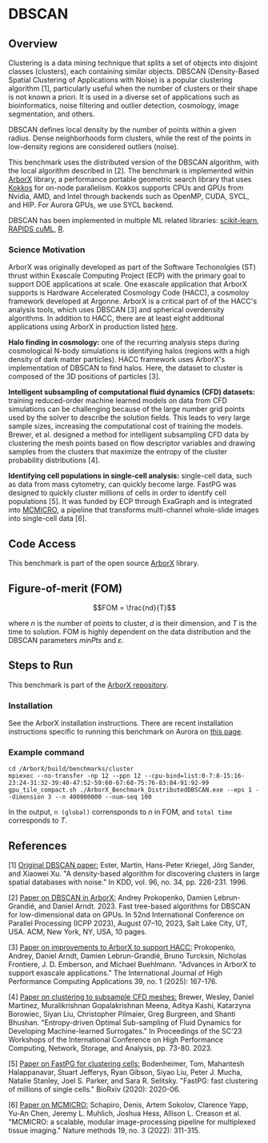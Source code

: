 # DBSCAN

## Overview
Clustering is a data mining technique that splits a set of objects into disjoint
classes (clusters), each containing similar objects. DBSCAN (Density-Based
Spatial Clustering of Applications with Noise) is a popular clustering algorithm
[1], particularly useful when the number of clusters or their shape is not known a
priori. It is used in a diverse set of applications such as bioinformatics,
noise filtering and outlier detection, cosmology, image segmentation, and
others.

DBSCAN defines local density by the number of points within a given radius.
Dense neighborhoods form clusters, while the rest of the points in low-density
regions are considered outliers (noise).

This benchmark uses the distributed version of the DBSCAN algorithm, with the
local algorithm described in [2]. The benchmark is implemented within
[ArborX](https://github.com/arborx/ArborX) library, a performance portable
geometric search library that uses [Kokkos](https://kokkos.org) for on-node
parallelism. Kokkos supports CPUs and GPUs from Nvidia, AMD, and Intel through
backends such as OpenMP, CUDA, SYCL, and HIP. For Aurora GPUs, we use SYCL backend.

DBSCAN has been implemented in multiple ML related libraries: [scikit-learn](https://scikit-learn.org/stable/modules/generated/sklearn.cluster.DBSCAN.html),
[RAPIDS cuML](https://docs.rapids.ai/api/cuml/stable/api/#dbscan), [R](https://cran.r-project.org/web/packages/dbscan/index.html).

### Science Motivation
ArborX was originally developed as part of the Software Techonolgies (ST) thrust
within Exascale Computing Project (ECP) with the primary goal to support DOE
applications at scale. One exascale application that ArborX supports is Hardware
Accelerated Cosmology Code (HACC), a cosmoloy framework developed at Argonne.
ArborX is a critical part of of the HACC's analysis tools, which uses DBSCAN [3]
and spherical overdensity algorithms.
In addition to HACC, there are at least eight additional applications using ArborX in
production listed [here](https://github.com/arborx/ArborX/wiki/AppsUsingArborx).

**Halo finding in cosmology:** one of the recurring analysis steps during
cosmological N-body simulations is identifying halos (regions with a high
density of dark matter particles). HACC framework uses ArborX's implementation
of DBSCAN to find halos. Here, the dataset to cluster is composed of the 3D
positions of particles [3].

**Intelligent subsampling of computational fluid dynamics (CFD) datasets:** training
reduced-order machine learned models on data from CFD simulations can be
challenging because of the large number grid points used by the solver to
describe the solution fields. This leads to very large sample sizes, increasing
the computational cost of training the models. Brewer, et al. designed a method
for intelligent subsampling CFD data by clustering the mesh points based on flow
descriptor variables and drawing samples from the clusters that maximize the
entropy of the cluster probability distributions [4].

**Identifying cell populations in single-cell analysis:** single-cell data, such as
data from mass cytometry, can quickly become large. FastPG was designed to
quickly cluster millions of cells in order to identify cell populations [5]. It
was funded by ECP through ExaGraph and is integrated into
[MCMICRO](https://mcmicro.org/), a pipeline that transforms multi-channel
whole-slide images into single-cell data [6].


## Code Access
This benchmark is part of the open source
[ArborX](https://github.com/arborx/ArborX) library.

## Figure-of-merit (FOM)
 ```math
 FOM = \frac{nd}{T}
```
where $n$ is the number of points to cluster, $d$ is their dimension, and $T$
is the time to solution. FOM is highly dependent on the data distribution and
the DBSCAN parameters $minPts$ and $\varepsilon$.

## Steps to Run
This benchmark is part of the [ArborX repository](https://github.com/arborx/ArborX).

### Installation
See the ArborX installation instructions. There are recent installation
instructions specific to running this benchmark on Aurora on [this
page](install.md).

### Example command
```shell
cd /ArborX/build/benchmarks/cluster
mpiexec --no-transfer -np 12 --ppn 12 --cpu-bind=list:0-7:8-15:16-23:24-31:32-39:40-47:52-59:60-67:68-75:76-83:84-91:92-99 gpu_tile_compact.sh ./ArborX_Benchmark_DistributedDBSCAN.exe --eps 1 --dimension 3 --n 400000000 --num-seq 100
```
In the output, `n (global)` corrensponds to $n$ in FOM, and `total time`
corresponds to $T$.

## References
[1] [Original DBSCAN paper:](https://cdn.aaai.org/KDD/1996/KDD96-037.pdf)
Ester, Martin, Hans-Peter Kriegel, Jörg Sander, and Xiaowei Xu. "A density-based algorithm for discovering clusters in large spatial databases with noise." In KDD, vol. 96, no. 34, pp. 226-231. 1996.

[2] [Paper on DBSCAN in ArborX:](https://dl.acm.org/doi/10.1145/3605573.3605594)
Andrey Prokopenko, Damien Lebrun-Grandié, and Daniel Arndt. 2023. Fast tree-based algorithms for DBSCAN for low-dimensional data on GPUs. In 52nd International Conference on Parallel Processing (ICPP 2023), August 07–10, 2023, Salt Lake City, UT, USA. ACM, New York, NY, USA, 10 pages.

[3] [Paper on improvements to ArborX to support HACC:](https://journals.sagepub.com/doi/abs/10.1177/10943420241298296)
Prokopenko, Andrey, Daniel Arndt, Damien Lebrun-Grandié, Bruno Turcksin, Nicholas Frontiere, J. D. Emberson, and Michael Buehlmann. "Advances in ArborX to support exascale applications." The International Journal of High Performance Computing Applications 39, no. 1 (2025): 167-176.

[4] [Paper on clustering to subsample CFD meshes:](https://dl.acm.org/doi/pdf/10.1145/3624062.3626084)
Brewer, Wesley, Daniel Martinez, Muralikrishnan Gopalakrishnan Meena, Aditya Kashi, Katarzyna Borowiec, Siyan Liu, Christopher Pilmaier, Greg Burgreen, and Shanti Bhushan. "Entropy-driven Optimal Sub-sampling of Fluid Dynamics for Developing Machine-learned Surrogates." In Proceedings of the SC'23 Workshops of the International Conference on High Performance Computing, Network, Storage, and Analysis, pp. 73-80. 2023.

[5] [Paper on FastPG for clustering cells:](https://www.biorxiv.org/content/10.1101/2020.06.19.159749v2.full.pdf)
Bodenheimer, Tom, Mahantesh Halappanavar, Stuart Jefferys, Ryan Gibson, Siyao Liu, Peter J. Mucha, Natalie Stanley, Joel S. Parker, and Sara R. Selitsky. "FastPG: fast clustering of millions of single cells." BioRxiv (2020): 2020-06.

[6] [Paper on MCMICRO:](https://www.nature.com/articles/s41592-021-01308-y.pdf)
Schapiro, Denis, Artem Sokolov, Clarence Yapp, Yu-An Chen, Jeremy L. Muhlich, Joshua Hess, Allison L. Creason et al. "MCMICRO: a scalable, modular image-processing pipeline for multiplexed tissue imaging." Nature methods 19, no. 3 (2022): 311-315.


